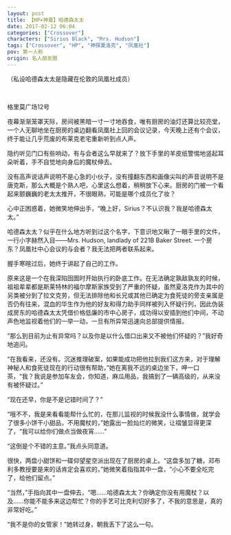 ```yaml
---
layout: post
title: 【HP×神夏】哈德森太太
date: 2017-02-12 06:04
categories: ["Crossover"]
characters: ["Sirius Black", "Mrs. Hudson"]
tags: ["Crossover", "HP", "神探夏洛克", "凤凰社"]
pov: 第一人称
origin: 名人朋友圈
---
```


（私设哈德森太太是隐藏在伦敦的凤凰社成员）

<br>

格里莫广场12号

夜幕渐渐笼罩天际，房间被黑暗一寸一寸地吞食，唯有厨房的油灯还算比较亮堂，一个人无聊地坐在厨房的桌边翻看凤凰社上回的会议记录，今天晚上还有个会议，终于能让几乎荒废的布莱克老宅重新听到点人声。

隐约听见门口有些响动，有与会者这么早就来了？放下手里的羊皮纸警惕地竖起耳朵听着，手不自觉地向身后的魔杖伸去。

没有高声说话声说明不是心急的小伙子，没有撞翻东西和画像尖叫的声音说明不是唐克斯，那么大概是个熟人吧，心里这么想着，稍稍放下心来。厨房的门被一个看起来颤巍巍的老太太推开，不很眼熟，可能是哪个成员化了妆？

心中正困惑着，她微笑地伸出手，“晚上好，Sirius？不认识我？我是哈德森太太。”

哈德森太太？似乎在什么地方听到过这个名字，下意识地又瞅了一眼手里的文件，一行小字赫然入目——Mrs. Hudson, landlady of 221B Baker Street. 一个房东？凤凰社中心会议的与会者？我无法把两者联系起来。

握手寒暄过后，她终于讲起了自己的工作。

原来这是一个在我深陷囹圄时开始执行的卧底工作。在无法确定孰敌孰友的时候，祖祖辈辈都是斯莱特林的福尔摩斯家族受到了严重的怀疑，虽然夏洛克作为其中的另类被分到了拉文克劳，但无法排除他和长兄或其他已确定为食死徒的旁支亲属是否仍有往来，混血的华生作为他的好友和得力助手同样被列入怀疑行列，因此伪装成房东的哈德森太太凭借价格低廉的市中心房子，成功得以安插到他们中间，不动声色地监视着他们的一举一动，一旦有所异常迅速向总部提供情报。

“那么到目前为止有异常吗？以及你是以什么借口出来又不被他们怀疑的？”我好奇地追问。

“在我看来，还没有。沉迷推理破案，如果能成功把他拉到我们这方来，对于理解神秘人和食死徒现在的行动很有帮助，”她在离我不远的桌边坐下，呷一口茶，“我？我说是参加车友会，你知道，麻瓜用品，我搞到了一辆高级的，从来没有被怀疑过。”

“现在还早，你是不是记错时间了？”

“哦不不，我是来看看能帮什么忙的，在那儿监视的时候我没什么事情做，就学会了很多小饼干小甜品，不用魔杖的，”她露出一脸灿烂的微笑，让褶皱显得更深了，“我可以给你们做点当做夜宵……”

“这倒是个不错的主意。”我点头同意道。

很快，两盘小甜饼和一碟仰望星空派出现在了厨房的桌上。“这盘多加了糖，邓布利多教授要是来的话肯定会喜欢的，”她微笑着指指其中一盘，“小心不要全吃完了，给他们留点。”

“当然，”手指向其中一盘伸去，“嗯……哈德森太太？你确定你没有用魔杖？以及……你能不能多来这边帮忙？你的手艺可比克利切好多了，不我的意思是，真的非常好吃。”

“我不是你的女管家！”她转过身，朝我丢下了这么一句。
